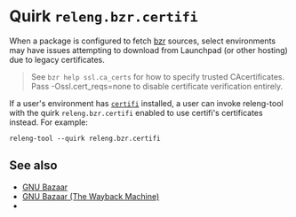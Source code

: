 # Quirk `releng.bzr.certifi`

When a package is configured to fetch [bzr][bzr] sources, select environments
may have issues attempting to download from Launchpad (or other hosting) due
to legacy certificates.

> See `bzr help ssl.ca_certs` for how to specify trusted CAcertificates.\
> Pass -Ossl.cert_reqs=none to disable certificate verification entirely.

If a user's environment has [`certifi`][certifi] installed, a user can invoke
releng-tool with the quirk `releng.bzr.certifi` enabled to use certifi's
certificates instead. For example:

```
releng-tool --quirk releng.bzr.certifi
```

## See also

- [GNU Bazaar][bzr]
- [GNU Bazaar (The Wayback Machine)][bzr-wbm]
- [](quirks)


[bzr-wbm]: https://web.archive.org/web/http://bazaar.canonical.com/
[bzr]: https://en.wikipedia.org/wiki/GNU_Bazaar
[certifi]: https://pypi.org/project/certifi/
